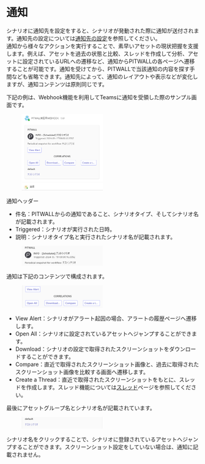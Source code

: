 # 通知
シナリオに通知先を設定をすると、シナリオが発動された際に通知が送付されます。通知先の設定については[通知先の設定](./studio/recipient-settings.md)を参照してください。  
通知から様々なアクションを実行することで、素早いアセットの現状把握を支援します。例えば、アセットを過去の状態と比較、スレッドを作成して分析、アセットに設定されているURLへの遷移など、通知からPITWALLの各ページへ遷移することが可能です。通知を受けてから、PITWALLで当該通知の内容を探す手間なども省略できます。通知先によって、通知のレイアウトや表示などが変化しますが、通知コンテンツは原則同じです。

下記の例は、Webhook機能を利用してTeamsに通知を受領した際のサンプル画面です。  <figure><img src="../.gitbook/assets/Notification_Teams_Sample_jp.png" width="50%" alt="通知サンプル"></figure>
通知ヘッダー
- 件名：PITWALLからの通知であること、シナリオタイプ、そしてシナリオ名が記載されます。
- Triggered：シナリオが実行された日時。
- 説明：シナリオタイプ名と実行されたシナリオ名が記載されます。
<figure><img src="../.gitbook/assets/Notification_Teams_Title_jp.png" width="50%" alt="通知タイトル"></figure>

通知は下記のコンテンツで構成されます。<figure><img src="../.gitbook/assets/Notification_Teams_Title_Contents_jp.png" width="50%" alt="通知コンテンツ"></figure>
- View Alert：シナリオがアラート起因の場合、アラートの履歴ページへ遷移します。
- Open All：シナリオに設定されているアセットへジャンプすることができます。
- Download：シナリオの設定で取得されたスクリーンショットをダウンロードすることができます。
- Compare：直近で取得されたスクリーンショット画像と、過去に取得されたスクリーンショット画像を比較する画面へ遷移します。
- Create a Thread：直近で取得されたスクリーンショットをもとに、スレッドを作成します。スレッド機能については[スレッド](../tutorial-get-started/collaboration/threads.md)ページを参照してください。

最後にアセットグループ名とシナリオ名が記載されています。<figure><img src="../.gitbook/assets/Notification_Teams_Title_Footer_jp.png" width="50%" alt="通知コンテンツ"></figure>
シナリオ名をクリックすることで、シナリオに登録されているアセットへジャンプすることができます。スクリーンショット設定をしていない場合は、通知に記載されません。